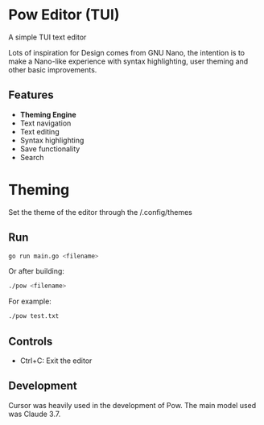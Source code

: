 # Pow Editor (TUI)

A simple TUI text editor

Lots of inspiration for Design comes from GNU Nano, the intention is to make a Nano-like experience with syntax highlighting, user theming and other basic improvements.

## Features

- **Theming Engine**
- Text navigation
- Text editing
- Syntax highlighting
- Save functionality
- Search

# Theming

Set the theme of the editor through the /.config/themes
## Run

```bash
go run main.go <filename>
```

Or after building:
```bash
./pow <filename>
```

For example:
```bash
./pow test.txt
```

## Controls

- Ctrl+C: Exit the editor



## Development

Cursor was heavily used in the development of Pow. The main model used was Claude 3.7.

